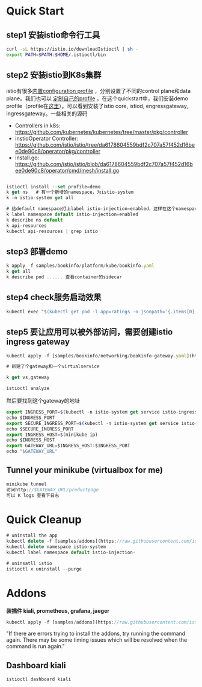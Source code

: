 # Quick Start

## step1 **安装istio命令行工具**

```sh
curl -sL https://istio.io/downloadIstioctl | sh -
export PATH=$PATH:$HOME/.istioctl/bin
```
## step2 **安装istio到K8s集群**

istio有很多[内置configuration profile](https://istio.io/latest/docs/setup/additional-setup/config-profiles/) ，分别设置了不同的control plane和data plane。我们也可以 [定制自己的profile](https://istio.io/latest/docs/setup/install/istioctl/#customizing-the-configuration) 。在这个quickstart中，我们安装demo profile（profile在[这里](https://github.com/istio/istio/blob/master/manifests/profiles/demo.yaml)）。可以看到安装了istio core, istiod, engressgateway, ingressgateway。一些相关的源码

- Controllers in k8s: https://github.com/kubernetes/kubernetes/tree/master/pkg/controller
- instioOperator Controller: https://github.com/istio/istio/tree/da6178604559bdf2c707a57f452d16bee0de90c8/operator/pkg/controller
- install.go:  https://github.com/istio/istio/blob/da6178604559bdf2c707a57f452d16bee0de90c8/operator/cmd/mesh/install.go

```jsx

istioctl install --set profile=demo
k get ns   # 有一个新增的namespace，为istio-system
k -n istio-system get all

# 给default namespace打上label istio-injection=enabled，这样在这个namespace里面部署的Pod都会有个sidecar部署的istio-proxy（envoy）。
k label namespace default istio-injection=enabled
k describe ns default
k api-resources
kubectl api-resources | grep istio
```

## step3 **部署demo**

```jsx
k apply -f samples/bookinfo/platform/kube/bookinfo.yaml
k get all
k describe pod ...... 查看container的sidecar
```

## step4 **check服务启动效果**

```jsx
kubectl exec "$(kubectl get pod -l app=ratings -o jsonpath='{.items[0].metadata.name}')" -c ratings -- curl -s productpage:9080/productpage
```

## step5 要让应用可以被外部访问，需要创建istio ingress gateway

```jsx
kubectl apply -f [samples/bookinfo/networking/bookinfo-gateway.yaml](https://raw.githubusercontent.com/istio/istio/release-1.7/samples/bookinfo/networking/bookinfo-gateway.yaml)

# 新建了个gateway和一个virtualservice

k get vs,gateway

istioctl analyze
```

然后要找到这个gateway的地址

```jsx
export INGRESS_PORT=$(kubectl -n istio-system get service istio-ingressgateway -o jsonpath='{.spec.ports[?(@.name=="http2")].nodePort}')
echo $INGRESS_PORT
export SECURE_INGRESS_PORT=$(kubectl -n istio-system get service istio-ingressgateway -o jsonpath='{.spec.ports[?(@.name=="https")].nodePort}')
echo $SECURE_INGRESS_PORT
export INGRESS_HOST=$(minikube ip)
echo $INGRESS_HOST
export GATEWAY_URL=$INGRESS_HOST:$INGRESS_PORT
echo "$GATEWAY_URL"
```

## Tunnel your minikube (virtualbox for me)

```jsx
minikube tunnel
访问http://$GATEWAY_URL/productpage
可以 K logs 查看下日志
```

# Quick Cleanup

```jsx
# uninstall the app
kubectl delete -f [samples/addons](https://raw.githubusercontent.com/istio/istio/release-1.9/samples/addons)istioctl manifest generate --set profile=demo | kubectl delete --ignore-not-found=true -f -
kubectl delete namespace istio-system
kubectl label namespace default istio-injection-

# uninsatll istio
istioctl x uninstall --purge
```

# Addons

**装插件  kiali, prometheus, grafana, jaeger**

```jsx
kubectl apply -f [samples/addons](https://raw.githubusercontent.com/istio/istio/release-1.7/samples/addons)
```

"If there are errors trying to install the addons, try running the command again. There may be some timing issues which will be resolved when the command is run again."

## **Dashboard kiali**

```jsx
istioctl dashboard kiali
```
